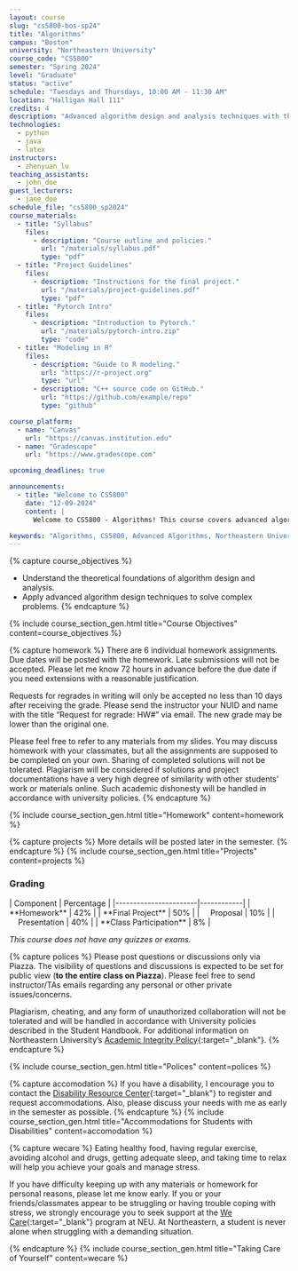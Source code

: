 ```yaml
---
layout: course
slug: "cs5800-bos-sp24"
title: "Algorithms"
campus: "Boston"
university: "Northeastern University"
course_code: "CS5800"
semester: "Spring 2024"
level: "Graduate"
status: "active"
schedule: "Tuesdays and Thursdays, 10:00 AM - 11:30 AM"
location: "Halligan Hall 111"
credits: 4
description: "Advanced algorithm design and analysis techniques with theoretical foundations and practical applications."
technologies:
  - python
  - java
  - latex
instructors:
  - zhenyuan_lu
teaching_assistants:
  - john_doe
guest_lecturers:
  - jane_doe
schedule_file: "cs5800_sp2024"
course_materials:
  - title: "Syllabus"
    files:
      - description: "Course outline and policies."
        url: "/materials/syllabus.pdf"
        type: "pdf"
  - title: "Project Guidelines"
    files:
      - description: "Instructions for the final project."
        url: "/materials/project-guidelines.pdf"
        type: "pdf"
  - title: "Pytorch Intro"
    files:
      - description: "Introduction to Pytorch."
        url: "/materials/pytorch-intro.zip"
        type: "code"
  - title: "Modeling in R"
    files:
      - description: "Guide to R modeling."
        url: "https://r-project.org"
        type: "url"
      - description: "C++ source code on GitHub."
        url: "https://github.com/example/repo"
        type: "github"

course_platform: 
  - name: "Canvas"
    url: "https://canvas.institution.edu"
  - name: "Gradescope"
    url: "https://www.gradescope.com"

upcoming_deadlines: true

announcements:
  - title: "Welcome to CS5800"
    date: "12-09-2024"
    content: |
      Welcome to CS5800 - Algorithms! This course covers advanced algorithm design and analysis techniques with theoretical foundations and practical applications. The course is designed for graduate students with a strong background in computer science and mathematics. Please refer to the course syllabus for more information.

keywords: "Algorithms, CS5800, Advanced Algorithms, Northeastern University"
---
```



<!-- Course Objectives-->
{% capture course_objectives %}
- Understand the theoretical foundations of algorithm design and analysis.
- Apply advanced algorithm design techniques to solve complex problems.
{% endcapture %}

{% include course_section_gen.html title="Course Objectives" content=course_objectives %}



<!-- Homework -->
{% capture homework %}
There are 6 individual homework assignments. Due dates will be posted with the homework. Late submissions will not be accepted. Please let me know 72 hours in advance before the due date if you need extensions with a reasonable justification.

Requests for regrades in writing will only be accepted no less than 10 days after receiving the grade. Please send the instructor your NUID and name with the title “Request for regrade: HW#” via email. The new grade may be lower than the original one.

Please feel free to refer to any materials from my slides. You may discuss homework with your classmates, but all the assignments are supposed to be completed on your own. Sharing of completed solutions will not be tolerated. Plagiarism will be considered if solutions and project documentations have a very high degree of similarity with other students’ work or materials online. Such academic dishonesty will be handled in accordance with university policies.
{% endcapture %}

{% include course_section_gen.html title="Homework" content=homework %}

<!-- Projects -->
{% capture projects %}
More details will be posted later in the semester.
{% endcapture %}
{% include course_section_gen.html title="Projects" content=projects %}


<!-- Course Grading-->
<div class="mb-8">
<h3 class="text-2xl font-bold mb-4">Grading</h3>
  <div class="max-w-md bg-white rounded-xl pt-1.5 pb-1.5 pl-8 pr-8 shadow-sm" markdown='1'>
  | Component             | Percentage |
  |-----------------------|------------|
  | **Homework**          | 42%        |
  | **Final Project**     | 50%        |
  | &nbsp;&nbsp;&nbsp;&nbsp;Proposal   | 10%        |
  | &nbsp;&nbsp;&nbsp;&nbsp;Presentation | 40%        |
  | **Class Participation** | 8%       |

  *This course does not have any quizzes or exams.*
  </div>
</div>



<!-- Polices-->
{% capture polices %}
Please post questions or discussions only via Piazza. The visibility of questions and discussions is expected to be set for public view (**to the entire class on Piazza**). Please feel free to send instructor/TAs emails regarding any personal or other private issues/concerns.

Plagiarism, cheating, and any form of unauthorized collaboration will not be tolerated and will be handled in accordance with University policies described in the Student Handbook. For additional information on Northeastern University’s [Academic Integrity Policy](http://www.northeastern.edu/osccr/academic-integrity-policy/){:target="_blank"}.
{% endcapture %}

{% include course_section_gen.html title="Polices" content=polices %}


<!-- Projects -->
{% capture accomodation %}
If you have a disability, I encourage you to contact the [Disability Resource Center](http://www.northeastern.edu/drc/about-the-drc/){:target="_blank"} to register and request accommodations. Also, please discuss your needs with me as early in the semester as possible.
{% endcapture %}
{% include course_section_gen.html title="Accommodations for Students with Disabilities" content=accomodation %}


<!-- Projects -->
{% capture wecare %}
Eating healthy food, having regular exercise, avoiding alcohol and drugs, getting adequate sleep, and taking time to relax will help you achieve your goals and manage stress.

If you have difficulty keeping up with any materials or homework for personal reasons, please let me know early. If you or your friends/classmates appear to be struggling or having trouble coping with stress, we strongly encourage you to seek support at the [We Care](https://studentlife.northeastern.edu/we-care/){:target="_blank"} program at NEU. At Northeastern, a student is never alone when struggling with a demanding situation.

{% endcapture %}
{% include course_section_gen.html title="Taking Care of Yourself" content=wecare %}


